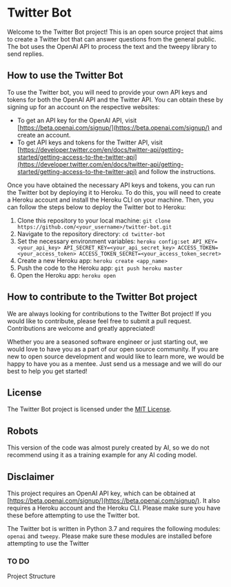 # Twitter Bot

Welcome to the Twitter Bot project! This is an open source project that aims to create a Twitter bot that can answer questions from the general public. The bot uses the OpenAI API to process the text and the tweepy library to send replies.


## How to use the Twitter Bot
To use the Twitter bot, you will need to provide your own API keys and tokens for both the OpenAI API and the Twitter API. You can obtain these by signing up for an account on the respective websites:

*   To get an API key for the OpenAI API, visit [https://beta.openai.com/signup/](https://beta.openai.com/signup/) and create an account.
*   To get API keys and tokens for the Twitter API, visit [https://developer.twitter.com/en/docs/twitter-api/getting-started/getting-access-to-the-twitter-api](https://developer.twitter.com/en/docs/twitter-api/getting-started/getting-access-to-the-twitter-api) and follow the instructions.

Once you have obtained the necessary API keys and tokens, you can run the Twitter bot by deploying it to Heroku. To do this, you will need to create a Heroku account and install the Heroku CLI on your machine. Then, you can follow the steps below to deploy the Twitter bot to Heroku:

1.  Clone this repository to your local machine: `git clone https://github.com/<your_username>/twitter-bot.git`
2.  Navigate to the repository directory: `cd twitter-bot`
3.  Set the necessary environment variables: `heroku config:set API_KEY=<your_api_key> API_SECRET_KEY=<your_api_secret_key> ACCESS_TOKEN=<your_access_token> ACCESS_TOKEN_SECRET=<your_access_token_secret>`
4.  Create a new Heroku app: `heroku create <app_name>`
5.  Push the code to the Heroku app: `git push heroku master`
6.  Open the Heroku app: `heroku open`

## How to contribute to the Twitter Bot project
We are always looking for contributions to the Twitter Bot project! If you would like to contribute, please feel free to submit a pull request. Contributions are welcome and greatly appreciated!

Whether you are a seasoned software engineer or just starting out, we would love to have you as a part of our open source community. If you are new to open source development and would like to learn more, we would be happy to have you as a mentee. Just send us a message and we will do our best to help you get started!

## License
The Twitter Bot project is licensed under the [MIT License](LICENSE).

## Robots
This version of the code was almost purely created by AI, so we do not recommend using it as a training example for any AI coding model.

## Disclaimer
This project requires an OpenAI API key, which can be obtained at [https://beta.openai.com/signup/](https://beta.openai.com/signup/). It also requires a Heroku account and the Heroku CLI. Please make sure you have these before attempting to use the Twitter bot.

The Twitter bot is written in Python 3.7 and requires the following modules: `openai` and `tweepy`. Please make sure these modules are installed before attempting to use the Twitter


### TO DO
Project Structure